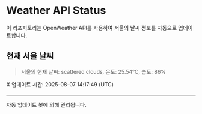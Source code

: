 
# Weather API Status

이 리포지토리는 OpenWeather API를 사용하여 서울의 날씨 정보를 자동으로 업데이트합니다.

## 현재 서울 날씨
> 서울의 현재 날씨: scattered clouds, 온도: 25.54°C, 습도: 86%

⏳ 업데이트 시간: 2025-08-07 14:17:49 (UTC)

---
자동 업데이트 봇에 의해 관리됩니다.
